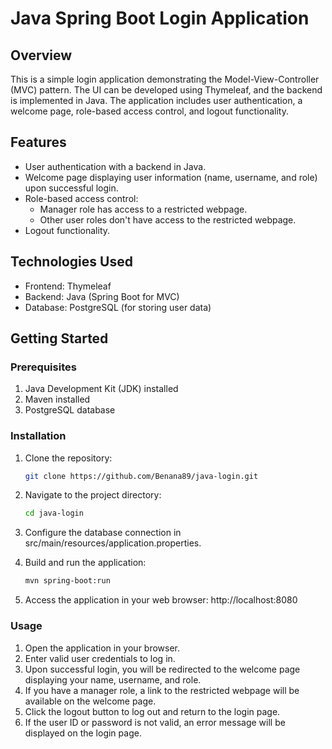 # Java Spring Boot Login Application

## Overview

This is a simple login application demonstrating the Model-View-Controller (MVC) pattern. The UI can be developed using Thymeleaf, and the backend is implemented in Java. The application includes user authentication, a welcome page, role-based access control, and logout functionality.

## Features

- User authentication with a backend in Java.
- Welcome page displaying user information (name, username, and role) upon successful login.
- Role-based access control:
  - Manager role has access to a restricted webpage.
  - Other user roles don't have access to the restricted webpage.
- Logout functionality.

## Technologies Used

- Frontend: Thymeleaf
- Backend: Java (Spring Boot for MVC)
- Database: PostgreSQL (for storing user data)

## Getting Started

### Prerequisites

1. Java Development Kit (JDK) installed
2. Maven installed
3. PostgreSQL database

### Installation

1. Clone the repository:

   ```bash
   git clone https://github.com/Benana89/java-login.git

2. Navigate to the project directory:

   ```bash
   cd java-login
   
3. Configure the database connection in src/main/resources/application.properties.

4. Build and run the application:

   ```bash
   mvn spring-boot:run

5. Access the application in your web browser: http://localhost:8080

### Usage
1. Open the application in your browser.
2. Enter valid user credentials to log in.
3. Upon successful login, you will be redirected to the welcome page displaying your name, username, and role.
4. If you have a manager role, a link to the restricted webpage will be available on the welcome page.
5. Click the logout button to log out and return to the login page.
6. If the user ID or password is not valid, an error message will be displayed on the login page.
